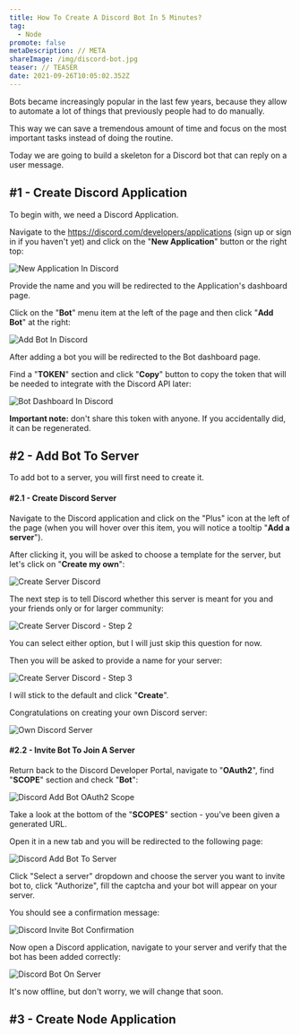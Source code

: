 ```yaml
---
title: How To Create A Discord Bot In 5 Minutes?
tag:
  - Node
promote: false
metaDescription: // META
shareImage: /img/discord-bot.jpg
teaser: // TEASER
date: 2021-09-26T10:05:02.352Z
---
```

Bots became increasingly popular in the last few years, because they allow to automate a lot of things that previously people had to do manually.

This way we can save a tremendous amount of time and focus on the most important tasks instead of doing the routine.

Today we are going to build a skeleton for a Discord bot that can reply on a user message.

## \#1 - Create Discord Application

To begin with, we need a Discord Application.

Navigate to the <https://discord.com/developers/applications> (sign up or sign in if you haven't yet) and click on the "**New Application**" button or the right top:

![New Application In Discord](/img/screenshot-2021-09-25-at-12.37.08.png "New Application In Discord")

Provide the name and you will be redirected to the Application's dashboard page.

Click on the "**Bot**" menu item at the left of the page and then click "**Add Bot**" at the right:

![Add Bot In Discord](/img/screenshot-2021-09-25-at-12.38.24.png "Add Bot In Discord")

After adding a bot you will be redirected to the Bot dashboard page.

Find a "**TOKEN**" section and click "**Copy**" button to copy the token that will be needed to integrate with the Discord API later:

![Bot Dashboard In Discord](/img/screenshot-2021-09-25-at-12.40.29.png "Bot Dashboard In Discord")

**Important note:** don't share this token with anyone. If you accidentally did, it can be regenerated.

## \#2 - Add Bot To Server

To add bot to a server, you will first need to create it.

#### \#2.1 - Create Discord Server

Navigate to the Discord application and click on the "Plus" icon at the left of the page (when you will hover over this item, you will notice a tooltip "**Add a server**").

After clicking it, you will be asked to choose a template for the server, but let's click on "**Create my own**":

![Create Server Discord](/img/screenshot-2021-09-25-at-12.55.54.png "Create Server Discord")

The next step is to tell Discord whether this server is meant for you and your friends only or for larger community:

![Create Server Discord - Step 2](/img/screenshot-2021-09-25-at-12.56.02.png "Create Server Discord - Step 2")

You can select either option, but I will just skip this question for now.

Then you will be asked to provide a name for your server:

![Create Server Discord - Step 3](/img/screenshot-2021-09-25-at-12.56.13.png "Create Server Discord - Step 3")

I will stick to the default and click "**Create**".

Congratulations on creating your own Discord server:

![Own Discord Server](/img/screenshot-2021-09-25-at-12.52.45.png "Own Discord Server")

#### \#2.2 - Invite Bot To Join A Server

Return back to the Discord Developer Portal, navigate to "**OAuth2**", find "**SCOPE**" section and check "**Bot**":

![Discord Add Bot OAuth2 Scope](/img/screenshot-2021-09-25-at-13.00.48.png "Discord Add Bot OAuth2 Scope")

Take a look at the bottom of the "**SCOPES**" section - you've been given a generated URL.

Open it in a new tab and you will be redirected to the following page:

![Discord Add Bot To Server](/img/screenshot-2021-09-25-at-13.02.49.png "Discord Add Bot To Server")

Click "Select a server" dropdown and choose the server you want to invite bot to, click "Authorize", fill the captcha and your bot will appear on your server.

You should see a confirmation message:

![Discord Invite Bot Confirmation](/img/screenshot-2021-09-25-at-13.04.09.png "Discord Invite Bot Confirmation")

Now open a Discord application, navigate to your server and verify that the bot has been added correctly:

![Discord Bot On Server](/img/screenshot-2021-09-25-at-13.05.49.png "Discord Bot On Server")

It's now offline, but don't worry, we will change that soon.

## \#3 - Create Node Application
